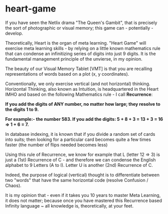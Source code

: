 # heart-game

If you have seen the Netlix drama "The Queen's Gambit", that is precisely the sort of photographic or visual memory; this game can - potentially - develop.

Theoretically, Heart is the organ of meta learning. "Heart Game" will exercise meta learning skills - by relying on a little known mathematics rule that can condense an infinitizing series of digits into just 9 digits. It is the fundamental management principle of the unvierse, in my opinion.

The beauty of our Visual Memory Tablet [VMT] is that you are recalling representations of words based on a plot (x, y coordinates).

Conventionally, we only exercise vertical (and not horizontal) thinking. Horizontal Thinking, also known as Intuition, is headquartered in the Heart IMHO and based on the following Mathematics rule - I call **Recurrence**:

**If you add the digits of ANY number, no matter how large; they resolve to the digits 1 to 9.**

**For example:- the number 583. If you add the digits: 5 + 8 + 3 = 13 + 3 = 16 ⇒ 1 + 6 = 7.**

In database indexing, it is known that if you divide a random set of cards into suits; then looking for a particular card becomes quite a few times faster (the number of flips needed becomes less)

Using this rule of Recurrence, we know for example that L (letter 12 => 3) is just a (1st) Recurrence of C - and therefore we can condense the English alphabet to 9 Letters (A to I). Letter U is another (2nd) Recurrence of C.

Indeed, the purpose of logical (vertical) thought is to differentiate between two "words" that have the same horizontal code (resolve Confusion / Chaos).

It is my opinion that - even if it takes you 10 years to master Meta Learning, it does not matter; because once you have mastered this Recurrence based Infinity language ~ all knowledge is, theoretically, at your feet.
